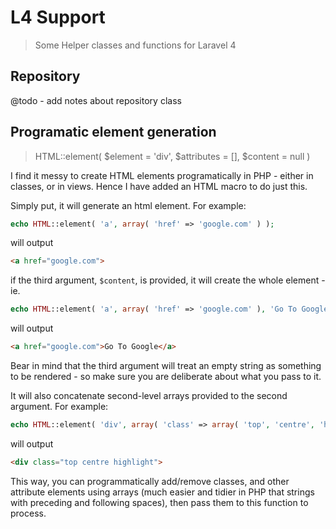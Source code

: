 L4 Support
==========

> Some Helper classes and functions for Laravel 4

## Repository

@todo - add notes about repository class

## Programatic element generation

> HTML::element( $element = 'div', $attributes = [], $content = null )


I find it messy to create HTML elements programatically in PHP - either in classes, or in views. Hence I have added an HTML macro to do just this.

Simply put, it will generate an html element. For example:

```php
echo HTML::element( 'a', array( 'href' => 'google.com' ) );
```
will output
```html
<a href="google.com">
```

if the third argument, `$content`, is provided, it will create the whole element - ie.

```php
echo HTML::element( 'a', array( 'href' => 'google.com' ), 'Go To Google' );
```
will output
```html
<a href="google.com">Go To Google</a>
```

Bear in mind that the third argument will treat an empty string as something to be rendered - so make sure you are deliberate about what you pass to it.

It will also concatenate second-level arrays provided to the second argument. For example:

```php
echo HTML::element( 'div', array( 'class' => array( 'top', 'centre', 'highlight' ) ) )
```
will output
```html
<div class="top centre highlight">
```

This way, you can programmatically add/remove classes, and other attribute elements using arrays (much easier and tidier in PHP that strings with preceding and following spaces), then pass them to this function to process.
